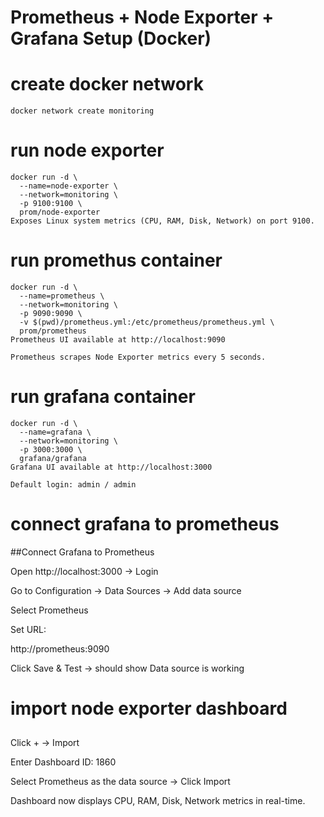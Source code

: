 # Prometheus + Node Exporter + Grafana Setup (Docker)

# create docker network 
```
docker network create monitoring
```

# run node exporter

```
docker run -d \
  --name=node-exporter \
  --network=monitoring \
  -p 9100:9100 \
  prom/node-exporter
Exposes Linux system metrics (CPU, RAM, Disk, Network) on port 9100.

```
# run promethus container

```
docker run -d \
  --name=prometheus \
  --network=monitoring \
  -p 9090:9090 \
  -v $(pwd)/prometheus.yml:/etc/prometheus/prometheus.yml \
  prom/prometheus
Prometheus UI available at http://localhost:9090

Prometheus scrapes Node Exporter metrics every 5 seconds.

```
# run grafana container
```
docker run -d \
  --name=grafana \
  --network=monitoring \
  -p 3000:3000 \
  grafana/grafana
Grafana UI available at http://localhost:3000

Default login: admin / admin
```
# connect grafana to prometheus

##Connect Grafana to Prometheus

Open http://localhost:3000
 → Login

Go to Configuration → Data Sources → Add data source

Select Prometheus

Set URL:

http://prometheus:9090


Click Save & Test → should show Data source is working
##

# import node exporter dashboard

##
Click + → Import

Enter Dashboard ID: 1860

Select Prometheus as the data source → Click Import

Dashboard now displays CPU, RAM, Disk, Network metrics in real-time.
##

